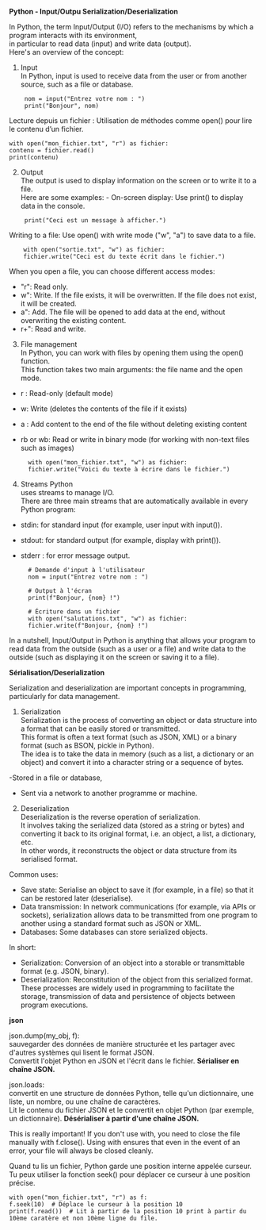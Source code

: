**Python - Input/Outpu  Serialization/Deserialization**  

In Python, the term Input/Output (I/O) refers to the mechanisms by which a program interacts with its environment,  
in particular to read data (input) and write data (output).  
Here's an overview of the concept:  

1. Input  
In Python, input is used to receive data from the user or from another source, such as a file or database.  

        nom = input("Entrez votre nom : ")
        print("Bonjour", nom)

Lecture depuis un fichier : Utilisation de méthodes comme open() pour lire le contenu d’un fichier.  

    with open("mon_fichier.txt", "r") as fichier:
    contenu = fichier.read()
    print(contenu)  


2. Output  
The output is used to display information on the screen or to write it to a file.  
Here are some examples: - On-screen display: Use print() to display data in the console.  

        print("Ceci est un message à afficher.")  

Writing to a file: Use open() with write mode ("w", "a") to save data to a file.  

        with open("sortie.txt", "w") as fichier:
        fichier.write("Ceci est du texte écrit dans le fichier.")  

When you open a file, you can choose different access modes:  
- "r": Read only.  
- w": Write. If the file exists, it will be overwritten. If the file does not exist, it will be created.  
- a": Add. The file will be opened to add data at the end, without overwriting the existing content.  
- r+": Read and write.  


3. File management  
In Python, you can work with files by opening them using the open() function.  
This function takes two main arguments: the file name and the open mode.  
- r : Read-only (default mode)  
- w: Write (deletes the contents of the file if it exists)   
- a : Add content to the end of the file without deleting existing content   
- rb or wb: Read or write in binary mode (for working with non-text files such as images)  

        with open("mon_fichier.txt", "w") as fichier:
        fichier.write("Voici du texte à écrire dans le fichier.")  

4. Streams Python  
uses streams to manage I/O.  
There are three main streams that are automatically available in every Python program:  
- stdin: for standard input (for example, user input with input()).  
- stdout: for standard output (for example, display with print()).  
- stderr : for error message output.  

        # Demande d'input à l'utilisateur
        nom = input("Entrez votre nom : ")

        # Output à l'écran
        print(f"Bonjour, {nom} !")

        # Écriture dans un fichier
        with open("salutations.txt", "w") as fichier:
        fichier.write(f"Bonjour, {nom} !")  

In a nutshell, Input/Output in Python is anything that allows your program to read data from the outside  (such as a user or a file) and write data to the outside (such as displaying it on the screen or saving it to a file).  

**Sérialisation/Deserialization**  

Serialization and deserialization are important concepts in programming, particularly for data management.

1. Serialization   
Serialization is the process of converting an object or data structure into a format that can be easily stored or transmitted.  
This format is often a text format (such as JSON, XML) or a binary format (such as BSON, pickle in Python).  
The idea is to take the data in memory (such as a list, a dictionary or an object) and convert it into a character string or a sequence of bytes.  

-Stored in a file or database,  
- Sent via a network to another programme or machine.  

2. Deserialization  
Deserialization is the reverse operation of serialization.   
It involves taking the serialized data (stored as a string or bytes) and converting it back to its original format, i.e. an object, a list, a dictionary, etc.  
In other words, it reconstructs the object or data structure from its serialised format.  

Common uses:  
- Save state: Serialise an object to save it (for example, in a file) so that it can be restored later (deserialise).  
- Data transmission: In network communications (for example, via APIs or sockets), serialization allows data to be transmitted from one program to another using a standard format such as JSON or XML.  
- Databases: Some databases can store serialized objects.  

In short:  

- Serialization: Conversion of an object into a storable or transmittable format (e.g. JSON, binary).  
- Deserialization: Reconstitution of the object from this serialized format. These processes are widely used in programming to facilitate the storage, transmission of data and persistence of objects between program executions.  

**json**

  json.dump(my_obj, f):  
  sauvegarder des données de manière structurée et les partager avec d'autres systèmes qui lisent le format JSON.  
  Convertit l'objet Python en JSON et l'écrit dans le fichier.    **Sérialiser en chaîne JSON.**  

  json.loads:  
  convertit en une structure de données Python, telle qu'un dictionnaire, une liste, un nombre, ou une chaîne de caractères.  
  Lit le contenu du fichier JSON et le convertit en objet Python (par exemple, un dictionnaire).  **Désérialiser à partir d'une chaîne JSON.**  

This is really important! If you don't use with, you need to close the file manually with f.close(). Using with ensures that even in the event of an error, your file will always be closed cleanly.  

Quand tu lis un fichier, Python garde une position interne appelée curseur. Tu peux utiliser la fonction seek() pour déplacer ce curseur à une position précise.  

    with open("mon_fichier.txt", "r") as f:
    f.seek(10)  # Déplace le curseur à la position 10
    print(f.read())  # Lit à partir de la position 10 print à partir du 10ème caratère et non 10ème ligne du file.  
    